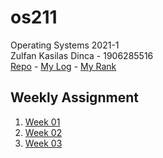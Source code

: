 # os211
Operating Systems 2021-1 <br>
Zulfan Kasilas Dinca - 1906285516 <br>
[Repo](https://github.com/zulfankasilas/os211) - [My Log](https://zulfankasilas.github.io/os211/TXT/mylog.txt) - [My Rank](https://zulfankasilas.github.io/os211/TXT/myrank.txt)


## Weekly Assignment
1. [Week 01](W01/)
2. [Week 02](W02/)
3. [Week 03]()

